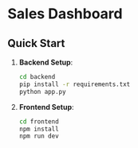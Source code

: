 # Sales Dashboard

## Quick Start

1. **Backend Setup**:
   ```bash
   cd backend
   pip install -r requirements.txt
   python app.py

1. **Frontend Setup**:
   ```bash
   cd frontend
   npm install
   npm run dev
